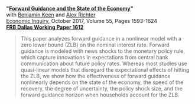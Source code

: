 **"[Forward Guidance and the State of the Economy](KRT_Forward_Guidance.pdf)"**  
with [Benjamin Keen](http://benjaminkeen.oucreate.com/) and [Alex Richter](http://www.alexrichterecon.com/)  
[Economic Inquiry](http://dx.doi.org/10.1111/ecin.12466), October 2017, Volume 55, Pages 1593-1624  
**[FRB Dallas Working Paper 1612](http://www.dallasfed.org/research/papers/2016/wp1612.aspx)**

> This paper analyzes forward guidance in a nonlinear model with a zero lower bound (ZLB) on the nominal interest rate. Forward guidance is modeled with news shocks to the monetary policy rule, which capture innovations in expectations from central bank communication about future policy rates. Whereas most studies use quasi-linear models that disregard the expectational effects of hitting the ZLB, we show how the effectiveness of forward guidance nonlinearly depends on the state of the economy, the speed of the recovery, the degree of uncertainty, the policy shock size, and the forward guidance horizon when households account for the ZLB.